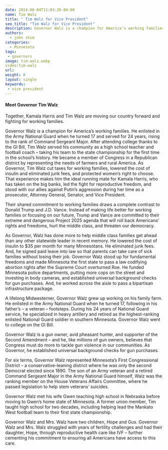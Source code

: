```yaml
---
date: 2024-08-04T11:03:20-04:00
name: Tim Walz
title: " Tim Walz for Vice President"
seo_title: "Tim Walz for Vice President"
description: Governor Walz is a champion for America’s working families. He enlisted in the Army National Guard when he turned 17 and served for 24 years, rising to the rank of Command Sergeant Major.
authors:
  - john shim
categories:
  - Minnesota
tags:
 - governors
image: tim-walz.webp
video:tim-walz
url: 
weight: 0
layout: single
keywords:
 - vice president
---
```


#### Meet Governor Tim Walz

Together, Kamala Harris and Tim Walz are moving our country forward and fighting for working families.

Governor Walz is a champion for America’s working families. He enlisted in the Army National Guard when he turned 17 and served for 24 years, rising to the rank of Command Sergeant Major. After attending college thanks to the GI Bill, Tim Walz served his community as a high school teacher and football coach – taking his team to the state championship for the first time in the school’s history. He became a member of Congress in a Republican district by representing the needs of farmers and rural America. As Governor, Tim Walz cut taxes for working families, lowered the cost of insulin and eliminated junk fees, and protected women’s right to choose. That experience makes him the ideal running mate for Kamala Harris, who has taken on the big banks, led the fight for reproductive freedom, and stood with our allies against Putin’s aggression during her time as a prosecutor, Attorney General, Senator, and Vice President.

Their shared commitment to working families draws a complete contrast to Donald Trump and J.D. Vance. Instead of making life better for working families or focusing on our future, Trump and Vance are committed to their extreme and dangerous Project 2025 agenda that will roll back Americans’ rights and freedoms, hurt the middle class, and threaten our democracy.

As Governor, Walz has done more to help middle class families get ahead than any other statewide leader in recent memory. He lowered the cost of insulin to $35 per month for many Minnesotans. He eliminated junk fees. And, he signed paid leave into law so that parents can take care of sick families without losing their job. Governor Walz stood up for fundamental freedoms and made Minnesota the first state to pass a law codifying abortion rights after the Supreme Court overturned Roe. He funded Minnesota police departments, putting more cops on the street and investing in body cameras, and established universal background checks for gun purchases. And, he worked across the aisle to pass a bipartisan infrastructure package.

A lifelong Midwesterner, Governor Walz grew up working on his family farm. He enlisted in the Army National Guard when he turned 17, following in his father’s – a veteran – footsteps. During his 24 years of National Guard service, he specialized in heavy artillery and retired as the highest-ranking enlisted National Guard soldier in southern Minnesota. Governor Walz went to college on the GI Bill.

Governor Walz is a gun owner, avid pheasant hunter, and supporter of the Second Amendment – and he, like millions of gun owners, believes that Congress must do more to tackle gun violence in our communities. As Governor, he established universal background checks for gun purchases.

For six terms, Governor Walz represented Minnesota’s First Congressional District – a conservative-leaning district where he was only the second Democrat elected since 1890. The son of an Army veteran and a retired Command Sergeant Major in the Army National Guard himself, Walz was the ranking member on the House Veterans Affairs Committee, where he passed legislation to help stem veterans’ suicides.

Governor Walz met his wife Gwen teaching high school in Nebraska before moving to Gwen’s home state of Minnesota. A former union member, Tim taught high school for two decades, including helping lead the Mankato West football team to their first state championship.

Governor Walz and Mrs. Walz have two children, Hope and Gus. Governor Walz and Mrs. Walz struggled with years of fertility challenges and had their daughter, Hope, through reproductive health care like IVF – further cementing his commitment to ensuring all Americans have access to this care.